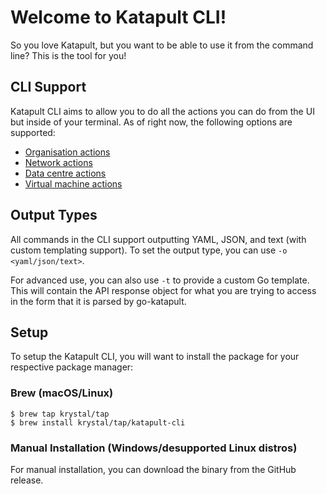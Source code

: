 # Welcome to Katapult CLI!

So you love Katapult, but you want to be able to use it from the command line? This is the tool for you!

## CLI Support

Katapult CLI aims to allow you to do all the actions you can do from the UI but inside of your terminal. As of right now, the following options are supported:

- [Organisation actions](organisation-listing.md)
- [Network actions](network-actions.md)
- [Data centre actions](data-centre-actions.md)
- [Virtual machine actions](virtual-machine-actions.md)

## Output Types
All commands in the CLI support outputting YAML, JSON, and text (with custom templating support). To set the output type, you can use `-o <yaml/json/text>`.

For advanced use, you can also use `-t` to provide a custom Go template. This will contain the API response object for what you are trying to access in the form that it is parsed by go-katapult.

## Setup
To setup the Katapult CLI, you will want to install the package for your respective package manager:

### Brew (macOS/Linux)
```
$ brew tap krystal/tap
$ brew install krystal/tap/katapult-cli
```

### Manual Installation (Windows/desupported Linux distros)
For manual installation, you can download the binary from the GitHub release.

